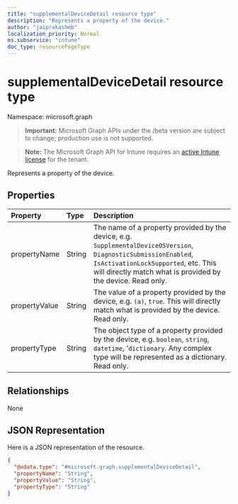 ```yaml
---
title: "supplementalDeviceDetail resource type"
description: "Represents a property of the device."
author: "jaiprakashmb"
localization_priority: Normal
ms.subservice: "intune"
doc_type: resourcePageType
---
```


# supplementalDeviceDetail resource type

Namespace: microsoft.graph
> **Important:** Microsoft Graph APIs under the /beta version are subject to change; production use is not supported.

> **Note:** The Microsoft Graph API for Intune requires an [active Intune license](https://go.microsoft.com/fwlink/?linkid=839381) for the tenant.


Represents a property of the device.

## Properties
|Property|Type|Description|
|:---|:---|:---|
|propertyName|String|The name of a property provided by the device, e.g. `SupplementalDeviceOSVersion`, `DiagnosticSubmissionEnabled`, `IsActivationLockSupported`, etc. This will directly match what is provided by the device. Read only.|
|propertyValue|String|The value of a property provided by the device, e.g. `(a)`, `true`. This will directly match what is provided by the device. Read only.|
|propertyType|String|The object type of a property provided by the device, e.g. `boolean`, `string`, `datetime`, '`dictionary`. Any complex type will be represented as a dictionary. Read only.|

## Relationships
None

## JSON Representation
Here is a JSON representation of the resource.
<!-- {
  "blockType": "resource",
  "@odata.type": "microsoft.graph.supplementalDeviceDetail"
}
-->
``` json
{
  "@odata.type": "#microsoft.graph.supplementalDeviceDetail",
  "propertyName": "String",
  "propertyValue": "String",
  "propertyType": "String"
}
```
